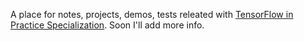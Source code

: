 

A place for notes, projects, demos, tests releated with [TensorFlow in Practice Specialization](https://www.coursera.org/specializations/tensorflow-in-practice). 
Soon I'll add more info. 

